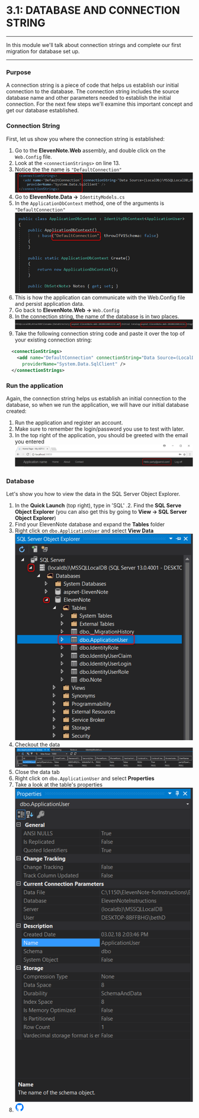 # 3.1: DATABASE AND CONNECTION STRING
---
In this module we'll talk about connection strings and complete our first migration for database set up.

<hr />

### Purpose
A connection string is a piece of code that helps us establish our initial connection to the database. The connection string includes the source database name and other parameters needed to establish the initial connection. For the next few steps we'll examine this important concept and get our database established.

### Connection String
First, let us show you where the connection string is established:
1. Go to the **ElevenNote.Web** assembly, and double click on the `Web.Config` file.
2. Look at the `<connectionStrings>` on line 13.
3. Notice the the name is `"DefaultConnection"`
![ConnectionString](../assets/3.1-A.png)
4. Go to **ElevenNote.Data ->** `IdentityModels.cs`
5. In the `ApplicationDbContext` method, one of the arguments is `"DefaultConnection"`
![Default Connection](../assets/3.1-B.png)
6. This is how the application can communicate with the Web.Config file and persist application data.
7. Go back to **ElevenNote.Web ->** `Web.Config`
8. In the connection string, the name of the database is in two places. 
![Name](../assets/3.1-C.png)
9. Take the following connection string code and paste it over the top of your existing connection string:
```xml
  <connectionStrings>
    <add name="DefaultConnection" connectionString="Data Source=(LocalDb)\MSSQLLocalDB;AttachDbFilename=|DataDirectory|\ElevenNote.mdf;Initial Catalog=ElevenNote;Integrated Security=True"
      providerName="System.Data.SqlClient" />
  </connectionStrings>
```

### Run the application
Again, the connection string helps us establish an initial connection to the database, so when we run the application, we will have our initial database created:
1. Run the application and register an account.
2. Make sure to remember the login/password you use to test with later.
3. In the top right of the application, you should be greeted with the email you entered
![Welcome](../assets/3.1-E.png)

### Database
Let's show you how to view the data in the SQL Server Object Explorer.
1. In the **Quick Launch** (top right), type in 'SQL'
.2. Find the **SQL Serve Object Explorer** (you can also get this by going to **View -> SQL Server Object Explorer**)
3. Find your ElevenNote database and expand the **Tables** folder
4. Right click on `dbo.ApplicationUser` and select **View Data**
![Right Click View Data](../assets/3.1-H.png)
5. Checkout the data
![Data](../assets/3.1-I.png)
6. Close the data tab
6. Right click on `dbo.ApplicationUser` and select **Properties**
7. Take a look at the table's properties
![Properties](../assets/3.1-J.png)
8. ![Git](../assets/devicons_github_badge.png)



